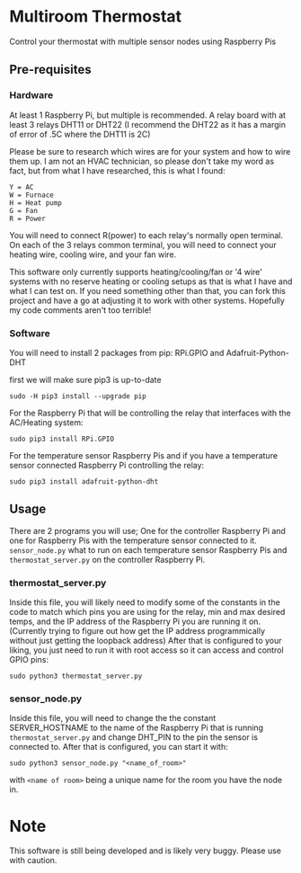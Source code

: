 # Multiroom Thermostat
Control your thermostat with multiple sensor nodes using Raspberry Pis

## Pre-requisites

### Hardware
At least 1 Raspberry Pi, but multiple is recommended.
A relay board with at least 3 relays
DHT11 or DHT22 (I recommend the DHT22 as it has a margin of error of .5C where the DHT11 is 2C) 

Please be sure to research which wires are for your system and how to wire them up. I am not an HVAC technician, so please don't take my word as fact, but from what I have researched, this is what I found:
```
Y = AC
W = Furnace
H = Heat pump
G = Fan
R = Power
```
You will need to connect R(power) to each relay's normally open terminal.
On each of the 3 relays common terminal, you will need to connect your heating wire, cooling wire, and your fan wire.

This software only currently supports heating/cooling/fan or '4 wire' systems with no reserve heating or cooling setups as that is what I have and what I can test on. If you need something other than that, you can fork this project and have a go at adjusting it to work with other systems. Hopefully my code comments aren't too terrible!

### Software
You will need to install 2 packages from pip: RPi.GPIO and Adafruit-Python-DHT


first we will make sure pip3 is up-to-date

```sudo -H pip3 install --upgrade pip```


For the Raspberry Pi that will be controlling the relay that interfaces with the AC/Heating system:

```sudo pip3 install RPi.GPIO```


For the temperature sensor Raspberry Pis and if you have a temperature sensor connected Raspberry Pi controlling the relay:

```sudo pip3 install adafruit-python-dht```


## Usage
There are 2 programs you will use; One for the controller Raspberry Pi and one for Raspberry Pis with the temperature sensor connected to it.
`sensor_node.py` what to run on each temperature sensor Raspberry Pis and `thermostat_server.py` on the controller Raspberry Pi.


### thermostat_server.py
Inside this file, you will likely need to modify some of the constants in the code to match which pins you are using for the relay, min and max desired temps, and the IP address of the Raspberry Pi you are running it on. (Currently trying to figure out how get the IP address programmically without just getting the loopback address)
After that is configured to your liking, you just need to run it with root access so it can access and control GPIO pins:

```sudo python3 thermostat_server.py```

### sensor_node.py
Inside this file, you will need to change the the constant SERVER_HOSTNAME to the name of the Raspberry Pi that is running `thermostat_server.py` and change DHT_PIN to the pin the sensor is connected to.
After that is configured, you can start it with:

```sudo python3 sensor_node.py "<name_of_room>"```

with `<name of room>` being a unique name for the room you have the node in.

# Note
This software is still being developed and is likely very buggy. Please use with caution.
